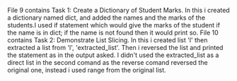 File 9 contains Task 1: Create a Dictionary of Student Marks. In this i created a dictionary named dict, and added the names and the marks of the students.I used if statement which would give the marks of the student if the name is in dict; if the name is not found then it would print so.
File 10 contains Task 2: Demonstrate List Slicing. In this i created list 'l' then extracted a list from 'l', 'extracted_list'. Then i reversed the list and printed the statement as in the output asked. I didn't used the extracted_list as a direct list in the second comand as the reverse comand reversed the original one, instead i used range from the original list.
